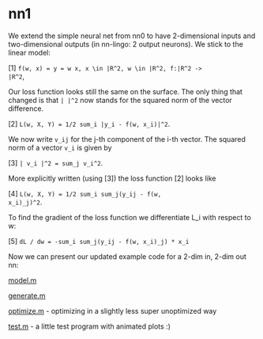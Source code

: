 # nn1

We extend the simple neural net from nn0 to have 2-dimensional inputs and two-dimensional outputs (in nn-lingo: 2 output neurons). We stick to the linear model:

[1] <code>f(w, x) = y = w x, x \in |R^2, w \in |R^2, f:|R^2 -> |R^2</code>,

Our loss function looks still the same on the surface. The only thing that changed is that <code>|  |^2</code> now stands for the squared norm of the vector difference.

[2] <code>L(w, X, Y) = 1/2 sum_i |y_i - f(w, x_i)|^2</code>.

We now write <code>v_ij</code> for the j-th component of the i-th vector. The squared norm of a vector <code>v_i</code> is given by

[3] <code>| v_i |^2 = sum_j v_i^2</code>.

More explicitly written (using [3]) the loss function [2] looks like

[4] <code>L(w, X, Y) = 1/2 sum_i sum_j(y_ij - f(w, x_i)_j)^2</code>.

To find the gradient of the loss function we differentiate L_i with respect to w:

[5] <code>dL / dw = -sum_i sum_j(y_ij - f(w, x_i)_j) * x_i</code>

Now we can present our updated example code for a 2-dim in, 2-dim out nn:

[model.m](model.m) 

[generate.m](generate.m) 

[optimize.m](optimize.m) - optimizing in a slightly less super unoptimized way

[test.m](test.m) - a little test program with animated plots :)
